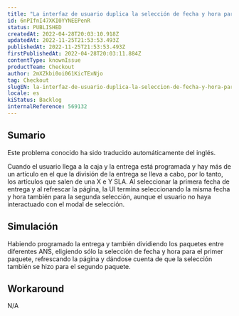 ```yaml
---
title: "La interfaz de usuario duplica la selección de fecha y hora para la entrega programada cuando tiene división de entrega"
id: 6nPIfnI47XKI0YYNEEPenR
status: PUBLISHED
createdAt: 2022-04-28T20:03:10.918Z
updatedAt: 2022-11-25T21:53:53.493Z
publishedAt: 2022-11-25T21:53:53.493Z
firstPublishedAt: 2022-04-28T20:03:11.884Z
contentType: knownIssue
productTeam: Checkout
author: 2mXZkbi0oi061KicTExNjo
tag: Checkout
slugEN: la-interfaz-de-usuario-duplica-la-seleccion-de-fecha-y-hora-para-la-entrega-programada-cuando-tiene-division-de-entrega
locale: es
kiStatus: Backlog
internalReference: 569132
---
```


## Sumario

<div class="alert alert-info">
  <p>Este problema conocido ha sido traducido automáticamente del inglés.</p>
</div>



Cuando el usuario llega a la caja y la entrega está programada y hay más de un artículo en el que la división de la entrega se lleva a cabo, por lo tanto, los artículos que salen de una X e Y SLA.
Al seleccionar la primera fecha de entrega y al refrescar la página, la UI termina seleccionando la misma fecha y hora también para la segunda selección, aunque el usuario no haya interactuado con el modal de selección.



## Simulación



Habiendo programado la entrega y también dividiendo los paquetes entre diferentes ANS, eligiendo sólo la selección de fecha y hora para el primer paquete, refrescando la página y dándose cuenta de que la selección también se hizo para el segundo paquete.




## Workaround


N/A

